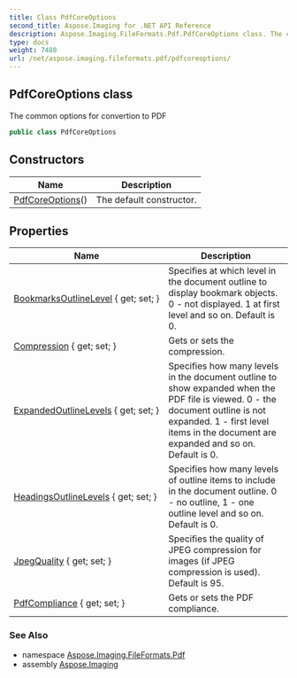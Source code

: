 ```yaml
---
title: Class PdfCoreOptions
second_title: Aspose.Imaging for .NET API Reference
description: Aspose.Imaging.FileFormats.Pdf.PdfCoreOptions class. The common options for convertion to PDF
type: docs
weight: 7480
url: /net/aspose.imaging.fileformats.pdf/pdfcoreoptions/
---
```

## PdfCoreOptions class

The common options for convertion to PDF

```csharp
public class PdfCoreOptions
```

## Constructors

| Name | Description |
| --- | --- |
| [PdfCoreOptions](pdfcoreoptions/)() | The default constructor. |

## Properties

| Name | Description |
| --- | --- |
| [BookmarksOutlineLevel](../../aspose.imaging.fileformats.pdf/pdfcoreoptions/bookmarksoutlinelevel/) { get; set; } | Specifies at which level in the document outline to display bookmark objects. 0 - not displayed. 1 at first level and so on. Default is 0. |
| [Compression](../../aspose.imaging.fileformats.pdf/pdfcoreoptions/compression/) { get; set; } | Gets or sets the compression. |
| [ExpandedOutlineLevels](../../aspose.imaging.fileformats.pdf/pdfcoreoptions/expandedoutlinelevels/) { get; set; } | Specifies how many levels in the document outline to show expanded when the PDF file is viewed. 0 - the document outline is not expanded. 1 - first level items in the document are expanded and so on. Default is 0. |
| [HeadingsOutlineLevels](../../aspose.imaging.fileformats.pdf/pdfcoreoptions/headingsoutlinelevels/) { get; set; } | Specifies how many levels of outline items to include in the document outline. 0 - no outline, 1 - one outline level and so on. Default is 0. |
| [JpegQuality](../../aspose.imaging.fileformats.pdf/pdfcoreoptions/jpegquality/) { get; set; } | Specifies the quality of JPEG compression for images (if JPEG compression is used). Default is 95. |
| [PdfCompliance](../../aspose.imaging.fileformats.pdf/pdfcoreoptions/pdfcompliance/) { get; set; } | Gets or sets the PDF compliance. |

### See Also

* namespace [Aspose.Imaging.FileFormats.Pdf](../../aspose.imaging.fileformats.pdf/)
* assembly [Aspose.Imaging](../../)


